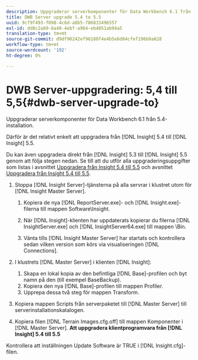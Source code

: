 ```yaml
---
description: Uppgraderar serverkomponenter för Data Workbench 6.1 från 5.4-installation.
title: DWB Server upgrade 5.4 to 5.5
uuid: 9cf9f493-f098-4c6d-a8b5-786833496557
exl-id: dd8c2a89-6a40-4ebf-a964-eb4851ab94a5
translation-type: tm+mt
source-git-commit: d9df90242ef96188f4e4b5e6d04cfef196b0a628
workflow-type: tm+mt
source-wordcount: '192'
ht-degree: 0%

---
```


# DWB Server-uppgradering: 5,4 till 5,5{#dwb-server-upgrade-to}

Uppgraderar serverkomponenter för Data Workbench 6.1 från 5.4-installation.

Därför är det relativt enkelt att uppgradera från [!DNL Insight] 5.4 till [!DNL Insight] 5.5.

Du kan även uppgradera direkt från [!DNL Insight] 5.3 till [!DNL Insight] 5.5 genom att följa stegen nedan. Se till att du utför alla uppgraderingsuppgifter som listas i avsnittet [Uppgradera från Insight 5.4 till 5.5](../../../../home/c-inst-svr/c-upgrd-uninst-sftwr/c-upgrd-sftwr/t-upgrd-to-5.5.md#task-b581e47952e941158d52db3e68f076b9) och avsnittet [Uppgradera från Insight 5.4 till 5.5](../../../../home/c-inst-svr/c-upgrd-uninst-sftwr/c-upgrd-sftwr/t-upgrd-to-5.5.md#task-b581e47952e941158d52db3e68f076b9).

1. Stoppa [!DNL Insight Server]-tjänsterna på alla servrar i klustret utom för [!DNL Insight Master Server].

   1. Kopiera de nya [!DNL ReportServer.exe]- och [!DNL Insight.exe]-filerna till mappen Software\Insight.

   1. När [!DNL Insight]-klienten har uppdaterats kopierar du filerna [!DNL InsightServer.exe] och [!DNL InsightServer64.exe] till mappen \Bin.

   1. Vänta tills [!DNL Insight Master Server] har startats och kontrollera sedan vilken version som körs via visualiseringen [!DNL Connections].

1. I klustrets [!DNL Master Server] i klienten [!DNL Insight]:

   1. Skapa en lokal kopia av den befintliga [!DNL Base]-profilen och byt namn på den (till exempel BaseBackup).
   1. Kopiera den nya [!DNL Base]-profilen till mappen Profiler.
   1. Upprepa dessa två steg för mappen Transform.

1. Kopiera mappen Scripts från serverpaketet till [!DNL Master Server] till serverinstallationskatalogen.
1. Kopiera filen [!DNL Terrain Images.cfg.off] till mappen Komponenter i [!DNL Master Server].
   **Att uppgradera klientprogramvara från  [!DNL Insight] 5.4 till 5.5**

Kontrollera att inställningen Update Software är TRUE i [!DNL Insight.cfg]-filen.
